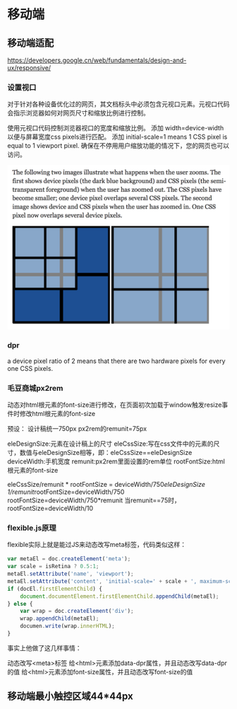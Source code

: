 # 移动端

## 移动端适配

https://developers.google.cn/web/fundamentals/design-and-ux/responsive/

### 设置视口

对于针对各种设备优化过的网页，其文档标头中必须包含元视口元素。元视口代码会指示浏览器如何对网页尺寸和缩放比例进行控制。

使用元视口代码控制浏览器视口的宽度和缩放比例。
添加 width=device-width 以便与屏幕宽度css pixels进行匹配。
添加 initial-scale=1 means 1 CSS pixel is equal to 1 viewport pixel. 
确保在不停用用户缩放功能的情况下，您的网页也可以访问。

![](./imgs/zoom-pixel.png)

### dpr

a device pixel ratio of 2 means that there are two hardware pixels for every one CSS pixels.

### 毛豆商城px2rem

动态对html根元素的font-size进行修改，在页面初次加载于window触发resize事件时修改html根元素的font-size

预设：
设计稿统一750px
px2rem的remunit=75px

eleDesignSize:元素在设计稿上的尺寸
eleCssSize:写在css文件中的元素的尺寸，数值与eleDesignSize相等，即：eleCssSize==eleDesignSize
deviceWidth:手机宽度
remunit:px2rem里面设置的rem单位
rootFontSize:html根元素的font-size

eleCssSize/remunit * rootFontSize = deviceWidth/750*eleDesignSize
1/remunit*rootFontSize=deviceWidth/750
rootFontSize=deviceWidth/750*remunit
当remunit==75时，rootFontSize=deviceWidth/10

### flexible.js原理
flexible实际上就是能过JS来动态改写meta标签，代码类似这样：
```js
var metaEl = doc.createElement('meta');
var scale = isRetina ? 0.5:1;
metaEl.setAttribute('name', 'viewport');
metaEl.setAttribute('content', 'initial-scale=' + scale + ', maximum-scale=' + scale + ', minimum-scale=' + scale + ', user-scalable=no');
if (docEl.firstElementChild) {
    document.documentElement.firstElementChild.appendChild(metaEl);
} else {
    var wrap = doc.createElement('div');
    wrap.appendChild(metaEl);
    documen.write(wrap.innerHTML);
}
```
事实上他做了这几样事情：

动态改写\<meta>标签
给\<html>元素添加data-dpr属性，并且动态改写data-dpr的值
给\<html>元素添加font-size属性，并且动态改写font-size的值

## 移动端最小触控区域44*44px